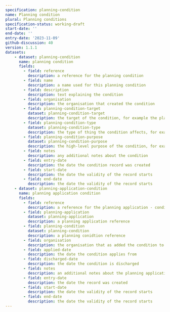 ```yaml
---
specification: planning-condition
name: Planning condition
plural: Planning conditions
specification-status: working-draft
start-date: ''
end-date: ''
entry-date: '2023-11-09'
github-discussion: 40
version: 1.1.1
datasets:
    - dataset: planning-condition
      name: planning condition
      fields:
        - field: reference
          description: a reference for the planning condition
        - field: name
          description: a name used for this planning condition
        - field: description
          description: text explaining the condition
        - field: organisation
          description: the organisation that created the condition
        - field: planning-condition-target
          dataset: planning-condition-target
          description: the target of the condition, for example the planning application or the property
        - field: planning-condition-type
          dataset: planning-condition-type
          description: the type of thing the condition affects, for example permitted development rights
        - field: planning-condition-purpose
          dataset: planning-condition-purpose
          description: the high-level purpose of the condition, for example to restrict
        - field: notes
          description: any additional notes about the condition
        - field: entry-date
          description: the date the condition record was created
        - field: start-date
          description: the date the validity of the record starts
        - field: end-date
          description: the date the validity of the record starts
    - dataset: planning-application-condition
      name: planning application condition
      fields:
        - field: reference
          description: a reference for the planning application - condition connection
        - field: planning-application
          dataset: planning-application
          description: a planning application reference
        - field: planning-condition
          dataset: planning-condition
          description: a planning conidtion reference
        - field: organisation
          description: the organisation that as added the condition to the planning application
        - field: applied-date
          description: the date the condition applies from
        - field: discharged-date
          description: the date the condition is discharged
        - field: notes
          description: an additional notes about the planning application - condition connection
        - field: entry-date
          description: the date the record was created
        - field: start-date
          description: the date the validity of the record starts
        - field: end-date
          description: the date the validity of the record starts
---
```

